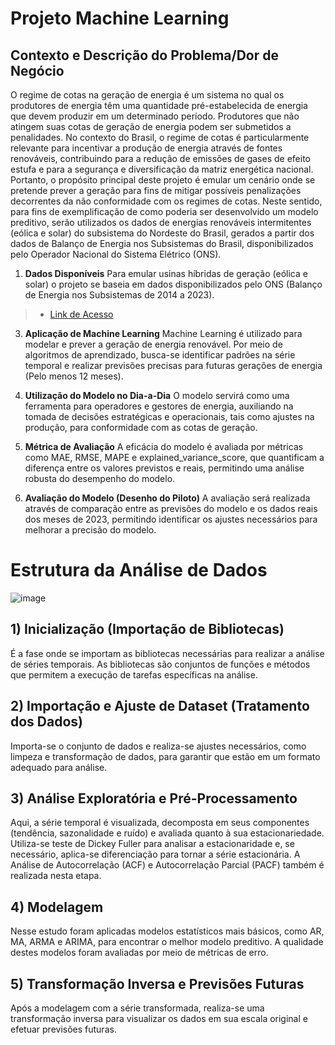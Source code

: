 # Projeto Machine Learning

## Contexto e Descrição do Problema/Dor de Negócio

O regime de cotas na geração de energia é um sistema no qual os produtores de energia têm uma quantidade pré-estabelecida de energia que devem produzir em um determinado período. Produtores que não atingem suas cotas de geração de energia podem ser submetidos a penalidades. No contexto do Brasil, o regime de cotas é particularmente relevante para incentivar a produção de energia através de fontes renováveis, contribuindo para a redução de emissões de gases de efeito estufa e para a segurança e diversificação da matriz energética nacional.
Portanto, o propósito principal deste projeto é emular um cenário onde se pretende prever a geração para fins de mitigar possíveis penalizações decorrentes da não conformidade com os regimes de cotas. Neste sentido, para fins de exemplificação de como poderia ser desenvolvido um modelo preditivo, serão utilizados os dados de energias renováveis intermitentes (eólica e solar) do subsistema do Nordeste do Brasil, gerados a partir dos dados de Balanço de Energia nos Subsistemas do Brasil, disponibilizados pelo Operador Nacional do Sistema Elétrico (ONS).

1) **Dados Disponíveis**
Para emular usinas híbridas de geração (eólica e solar) o projeto se baseia em dados disponibilizados pelo ONS (Balanço de Energia nos Subsistemas de 2014 a 2023).
> * [Link de Acesso](https://dados.ons.org.br/dataset/balanco-energia-subsistema)

3) **Aplicação de Machine Learning**
Machine Learning é utilizado para modelar e prever a geração de energia renovável. Por meio de algoritmos de aprendizado, busca-se identificar padrões na série temporal e realizar previsões precisas para futuras gerações de energia (Pelo menos 12 meses).

4) **Utilização do Modelo no Dia-a-Dia**
O modelo servirá como uma ferramenta para operadores e gestores de energia, auxiliando na tomada de decisões estratégicas e operacionais, tais como ajustes na produção, para conformidade com as cotas de geração.

5) **Métrica de Avaliação**
A eficácia do modelo é avaliada por métricas como MAE, RMSE, MAPE e explained_variance_score, que quantificam a diferença entre os valores previstos e reais, permitindo uma análise robusta do desempenho do modelo.

6) **Avaliação do Modelo (Desenho do Piloto)**
A avaliação será realizada através de comparação entre as previsões do modelo e os dados reais dos meses de 2023, permitindo identificar os ajustes necessários para melhorar a precisão do modelo.
 

# Estrutura da Análise de Dados
![image](https://github.com/arnaldorosentino/MBA_ML_Projetc/assets/104164948/69317c91-134c-459a-84d9-cd5e448ff4b2)

## 1) Inicialização (Importação de Bibliotecas)
   É a fase onde se importam as bibliotecas necessárias para realizar a análise de séries temporais. As bibliotecas são conjuntos de funções e métodos que permitem a execução de tarefas específicas na análise.

## 2) Importação e Ajuste de Dataset (Tratamento dos Dados)
   Importa-se o conjunto de dados e realiza-se ajustes necessários, como limpeza e transformação de dados, para garantir que estão em um formato adequado para análise.

## 3) Análise Exploratória e Pré-Processamento
   Aqui, a série temporal é visualizada, decomposta em seus componentes (tendência, sazonalidade e ruído) e avaliada quanto à sua estacionariedade. Utiliza-se teste de Dickey Fuller para analisar a estacionaridade e, se necessário, aplica-se diferenciação para tornar a série estacionária. A Análise de Autocorrelação (ACF) e Autocorrelação Parcial (PACF) também é realizada nesta etapa.

## 4) Modelagem
   Nesse estudo foram aplicadas modelos estatísticos mais básicos, como AR, MA, ARMA e ARIMA, para encontrar o melhor modelo preditivo. A qualidade destes modelos foram avaliadas por meio de métricas de erro.

## 5) Transformação Inversa e Previsões Futuras
   Após a modelagem com a série transformada, realiza-se uma transformação inversa para visualizar os dados em sua escala original e efetuar previsões futuras.
